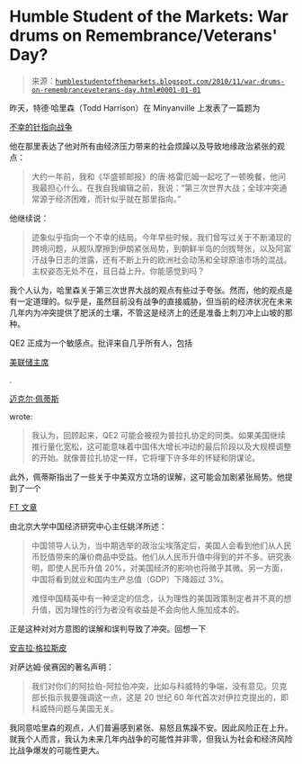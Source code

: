 <!--yml

分类：未分类

date: 2024-05-18 04:29:14

-->

# Humble Student of the Markets: War drums on Remembrance/Veterans' Day?

> 来源：[`humblestudentofthemarkets.blogspot.com/2010/11/war-drums-on-remembranceveterans-day.html#0001-01-01`](https://humblestudentofthemarkets.blogspot.com/2010/11/war-drums-on-remembranceveterans-day.html#0001-01-01)

昨天，特德·哈里森（Todd Harrison）在 Minyanville 上发表了一篇题为

[不幸的针指向战争](http://www.marketwatch.com/story/an-unfortunate-needle-points-to-war-2010-11-10)

他在那里表达了他对所有由经济压力带来的社会烦躁以及导致地缘政治紧张的观点：

> 大约一年前，我和《华盛顿邮报》的唐·格雷厄姆一起吃了一顿晚餐，他问我最担心什么。在我自我编辑之前，我说：“第三次世界大战；全球冲突通常源于经济困难，而针似乎就在那里指向。”

他继续说：

> 迹象似乎指向一个不幸的结局。今年早些时候，我们曾写过关于不断涌现的跨境问题，从舰队摩擦到伊朗紧张局势，到朝鲜半岛的剑拔弩张，以及阿富汗战争日志的泄露，还有不断上升的欧洲社会动荡和全球原油市场的混战。主权姿态无处不在，且日益上升。你能感觉到吗？

我个人认为，哈里森关于第三次世界大战的观点有些过于夸张。然而，他的观点是有一定道理的。似乎是，虽然目前没有战争的直接威胁，但当前的经济状况在未来几年内为冲突提供了肥沃的土壤，不管这是经济上的还是准备上刺刀冲上山坡的那种。

QE2 正成为一个敏感点。批评来自几乎所有人，包括

[美联储主席](http://ftalphaville.ft.com/blog/2010/11/08/397886/it%e2%80%99s-a-qe2-backlash-doncha-know-continued/)

.

[迈克尔·佩蒂斯](http://mpettis.com/2010/11/qe2-and-the-titanic/)

wrote:

> 我认为，回顾起来，QE2 可能会被视为普拉扎协定的同类。如果美国继续推行量化宽松，这可能意味着中国伟大增长冲动的最后阶段以及大规模调整的开始。就像普拉扎协定一样，它将埋下许多年的怀疑和阴谋论。

此外，佩蒂斯指出了一些关于中美双方立场的误解，这可能会加剧紧张局势。他提到了一个

[FT 文章](http://www.ft.com/cms/s/0/98fb7a08-ec39-11df-9e11-00144feab49a.html#axzz14s6qc28G)

由北京大学中国经济研究中心主任姚洋所述：

> 中国领导人认为，当中期选举的政治尘埃落定后，美国人会看到他们从人民币贬值带来的廉价商品中受益。他们从人民币升值中得到的并不多。研究表明，即使人民币升值 20%，对美国经济的影响也将微乎其微。另一方面，中国将看到就业和国内生产总值（GDP）下降超过 3%。
> 
> 难怪中国精英中有一种坚定的信念，认为理性的美国政策制定者并不真的想升值，因为理性的行为者没有收益是不会向他人施加成本的。

正是这种对对方意图的误解和误判导致了冲突。回想一下

[安吉拉·格拉斯皮](http://en.wikipedia.org/wiki/April_Glaspie)

对萨达姆·侯赛因的著名声明：

> 我们对你们的阿拉伯-阿拉伯冲突，比如与科威特的争端，没有意见。贝克部长指示我要强调这一点，这是 20 世纪 60 年代首次对伊拉克提出的，即科威特问题与美国无关。

我同意哈里森的观点，人们普遍感到紧张、易怒且焦躁不安。因此风险正在上升。就我个人而言，我认为未来几年内战争的可能性并非零，但我认为社会和经济风险比战争爆发的可能性更大。
